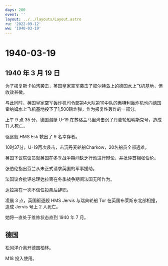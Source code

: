 ```yaml
---
days: 200
event: ''
layout: ../../layouts/Layout.astro
ru: '2022-09-12'
ww: '1940-03-19'
---
```


# 1940-03-19

## 1940 年 3 月 19 日

为了报复斯卡帕湾袭击，英国皇家空军袭击了叙尔特岛上的德国水上飞机基地，但收效甚微。

与此同时，英国皇家空军轰炸机司令部第4大队第10中队的惠特利轰炸机也向德国霍纳姆水上飞机基地投下了1,500磅炸弹，作为报复性轰炸的一部分。

上午 9 点 35 分，德国潜艇 U-19
在苏格兰马里湾击沉了丹麦轮船明斯克号，造成 11 人死亡。

驱逐舰 HMS Esk 救出了 9 名幸存者。

10时37分，U-19再次袭击，击沉丹麦轮船Charkow，20名船员全部遇难。

英国下议院议员就英国在冬季战争期间缺乏行动进行辩论，并批评首相张伯伦。

张伯伦指出芬兰从未正式请求英国的军事援助。

法国议会批评总理达拉第在冬季战争期间法国无所作为。

达拉第在一次不信任投票后辞职。

凌晨 3 点，英国驱逐舰 HMS Jervis 与瑞典轮船 Tor
在英国布莱斯东北部相撞，造成 Jervis 号上 2 人死亡。

她将一直处于维修状态直到 1940 年 7 月。

## 德国

松冈洋介离开德国柏林。

M18 投入使用。